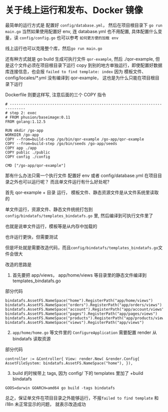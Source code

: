 # 关于线上运行和发布、Docker 镜像

最简单的运行方式是 配置好 `config/database.yml`， 然后在项目根目录下 `go run main.go`
当然如果使用配置好 env, 连 database.yml 也不用配置, 具体配置什么变量，读 `config/config.go`
也可以参考 `如何更方便的加载 env`

线上运行也可以克隆整个库，然后`go run main.go`

还有种方式就是 go build 生成可执行文件 `qor-example`, 然后 ./qor-example, 但是这个文件必须在项目根目录下运行
copy 到别的地方单独运行，即使配置好数据库连接信息，也会报 `failed to find template: index`
因为 模板文件、config/locales/\*.yml 没有编译到 qor-example， 这也是为什么只能在项目根目录下运行

Dockerfile 则要这样写, 注意后面的三个 COPY 指令

```
# -----------------------------------------------------------------------------
# step 2: exec
# FROM phusion/baseimage:0.11
FROM golang:1.12.5

RUN mkdir /go-app
WORKDIR /go-app
COPY --from=build-step /go/bin/qor-example /go-app/qor-example
COPY --from=build-step /go/bin/seeds /go-app/seeds
COPY app ./app
COPY public ./public
COPY config ./config

CMD ["/go-app/qor-example"]
```

那有什么办法只需一个执行文件 配置好 env 或者 config/database.yml 在项目目录之外也可以运行呢？
而且单文件运行有什么好处呢?

首先 qor-example + 目录 运行， 模板文件、静态资源文件是从文件系统里读取的

单文件运行，资源文件、静态文件统统打包到 `config/bindatafs/templates_bindatafs.go` 里, 然后编译到可执行文件里了

也就是说单文件运行，模板等是从内存中加载的

也许运行更快，但需要测试

但是坏处就是需要改造代码，而且`config/bindatafs/templates_bindatafs.go`文件会很大

改造的思路是

1. 首先要把 app/views， app/home/views 等目录里的静态文件编译到 templates_bindatafs.go

部分代码

```
bindatafs.AssetFS.NameSpace("home").RegisterPath("app/home/views")
bindatafs.AssetFS.NameSpace("orders").RegisterPath("app/orders/views")
bindatafs.AssetFS.NameSpace("account").RegisterPath("app/account/views")
bindatafs.AssetFS.NameSpace("pages").RegisterPath("app/pages/views")
bindatafs.AssetFS.NameSpace("products").RegisterPath("app/products/views")
bindatafs.AssetFS.NameSpace("views").RegisterPath("app/views")
```

2. `app/home/home.go` 等文件里的 `ConfigureApplication` 需要配置 render 从 bindatafs 读取资源

部分代码

```
controller := &Controller{ View: render.New( &render.Config{ AssetFileSystem: bindatafs.AssetFS.NameSpace("home"), }),
```

3. build 的时候带上 tags, 因为 config/ 下的 templates 里加了 +build bindatafs

```
GOOS=darwin GOARCH=amd64 go build -tags bindatafs
```

总之，保证单文件在项目目录之外能够运行，不报`failed to find template` 和 i18n 未正常显示的问题， 就表示改造成功
